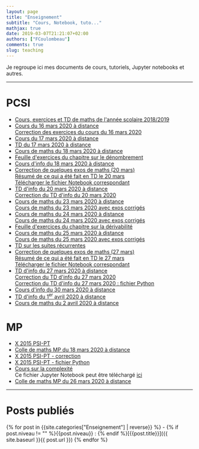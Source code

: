 ```yaml
---
layout: page
title: "Enseignement"
subtitle: "Cours, Notebook, tuto..."
mathjax: true
date: 2019-03-07T21:21:07+02:00
authors: ["FCoulombeau"]
comments: true
slug: teaching
---
```


Je regroupe ici mes documents de cours, tutoriels, Jupyter notebooks et autres.

---

# PCSI

- [Cours, exercices et TD de maths de l'année scolaire 2018/2019](https://fcoulombeau.github.io/cours/PCSI-2018.pdf)
- [Cours du 16 mars 2020 à distance](https://fcoulombeau.github.io/cours/PCSI-Cours-16032020.pdf)  
  [Correction des exercices du cours du 16 mars 2020](https://fcoulombeau.github.io/cours/PCSI-Cor-16032020.pdf)
- [Cours du 17 mars 2020 à distance](https://fcoulombeau.github.io/cours/PCSI-Cours-17032020.pdf)
- [TD du 17 mars 2020 à distance](https://fcoulombeau.github.io/cours/PCSI-TD-17032020.pdf)
- [Cours de maths du 18 mars 2020 à distance](https://fcoulombeau.github.io/cours/PCSI-CoursCor-18032020.pdf)
- [Feuille d'exercices du chapitre sur le dénombrement](https://fcoulombeau.github.io/cours/PCSI-Exo-18032020.pdf)
- [Cours d'info du 18 mars 2020 à distance](https://fcoulombeau.github.io/cours/PCSI-Info-18032020.pdf)
- [Correction de quelques exos de maths (20 mars)](https://fcoulombeau.github.io/cours/PCSI-CoursCor-20032020.pdf)  
  [Résumé de ce qui a été fait en TD le 20 mars](https://nbviewer.jupyter.org/urls/fcoulombeau.github.io/cours/Cours-Maths-20032020.ipynb)  
  [Télécharger le fichier Notebook correspondant](https://fcoulombeau.github.io/cours/Cours-Maths-20032020.ipynb)
- [TD d'info du 20 mars 2020 à distance](https://fcoulombeau.github.io/cours/PCSI-Info-20032020.pdf)  
  [Correction du TD d'info du 20 mars 2020](https://fcoulombeau.github.io/cours/PCSI-InfoCor-20032020.pdf)
- [Cours de maths du 23 mars 2020 à distance](https://fcoulombeau.github.io/cours/PCSI-Cours-23032020.pdf)  
  [Cours de maths du 23 mars 2020 avec exos corrigés](https://fcoulombeau.github.io/cours/PCSI-CoursCor-23032020.pdf)
- [Cours de maths du 24 mars 2020 à distance](https://fcoulombeau.github.io/cours/PCSI-Cours-24032020.pdf)  
  [Cours de maths du 24 mars 2020 avec exos corrigés](https://fcoulombeau.github.io/cours/PCSI-CoursCor-24032020.pdf)
- [Feuille d'exercices du chapitre sur la dérivabilité](https://fcoulombeau.github.io/cours/PCSI-Exo-24032020.pdf)
- [Cours de maths du 25 mars 2020 à distance](https://fcoulombeau.github.io/cours/PCSI-Cours-25032020.pdf)  
  [Cours de maths du 25 mars 2020 avec exos corrigés](https://fcoulombeau.github.io/cours/PCSI-CoursCor-25032020.pdf)
- [TD sur les suites récurrentes](https://fcoulombeau.github.io/cours/PCSI-TD-25032020.pdf)
- [Correction de quelques exos de maths (27 mars)](https://fcoulombeau.github.io/cours/PCSI-ExoCor-27032020.pdf)  
  [Résumé de ce qui a été fait en TD le 27 mars](https://nbviewer.jupyter.org/urls/fcoulombeau.github.io/cours/Cours-Maths-27032020.ipynb?flush_cache=true)  
  [Télécharger le fichier Notebook correspondant](https://fcoulombeau.github.io/cours/Cours-Maths-27032020.ipynb)
- [TD d'info du 27 mars 2020 à distance](https://fcoulombeau.github.io/cours/PCSI-Info-27032020.pdf)  
  [Correction du TD d'info du 27 mars 2020](https://fcoulombeau.github.io/cours/PCSI-InfoCor-27032020.pdf)  
  [Correction du TD d'info du 27 mars 2020 : fichier Python](https://fcoulombeau.github.io/cours/PCSI-InfoCor-27032020.py)
- [Cours d'info du 30 mars 2020 à distance](https://fcoulombeau.github.io/cours/PCSI-Info-30032020.pdf)
- [TD d'info du 1<SUP>er</SUP> avril 2020 à distance](https://fcoulombeau.github.io/cours/PCSI-Info-01042020.pdf)
- [Cours de maths du 2 avril 2020 à distance](https://fcoulombeau.github.io/cours/PCSI-Cours-02042020.pdf)

# MP

- [X 2015 PSI-PT](https://fcoulombeau.github.io/cours/X2015-PT-PSI.pdf)
- [Colle de maths MP du 18 mars 2020 à distance](https://fcoulombeau.github.io/cours/MP-Colle-18032020.pdf)
- [X 2015 PSI-PT - correction](https://fcoulombeau.github.io/cours/X2015-PT-PSIc.pdf)
- [X 2015 PSI-PT - fichier Python](https://fcoulombeau.github.io/cours/X2015-PT-PSI.py)
- [Cours sur la complexité](https://nbviewer.jupyter.org/urls/fcoulombeau.github.io/cours/Cours-Info-23032020.ipynb)  
  Ce fichier Jupyter Notebook peut être téléchargé [ici](https://fcoulombeau.github.io/cours/Cours-Info-23032020.ipynb)
- [Colle de maths MP du 26 mars 2020 à distance](https://fcoulombeau.github.io/cours/MP-Colle-25032020.pdf)

---

# Posts publiés

{% for post in {{site.categories["Enseignement"] | reverse}} %} - {% if post.niveau != "" %}{{post.niveau}} : {% endif %}[{{post.title}}]({{ site.baseurl }}{{ post.url }})
{% endfor %}